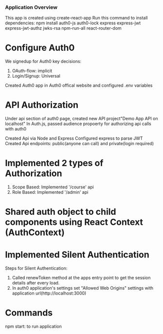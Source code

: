 ### Application Overview

This app is created using create-react-app
Run this command to install dependencies: npm install auth0-js auth0-lock express express-jwt express-jwt-authz jwks-rsa npm-run-all react-router-dom

# Configure Auth0

We signedup for Auth0
key decisions:

1.  OAuth-flow: implicit
2.  Login/Signup: Universal

Created Auth0 app in Auth0 offical website and configured .env variables

# API Authorization

Under api section of auth0 page, created new API project"Demo App API on localhost"
In Auth.js, passed audience propoerty for authorizing api calls with auth0

Created Api via Node and Express
Configured express to parse JWT
Created Api endpoints: public(anyone can call) and private(login required)

# Implemented 2 types of Authorization

1. Scope Based: Implemented '/course' api
2. Role Based: Implemented '/admin' api

# Shared auth object to child components using React Context (AuthContext)

# Implemented Silent Authentication

Steps for Silent Authentication:

1. Called renewToken method at the apps entry point to get the session details after every load.
2. In auth0 application's settings set "Allowed Web Origins" settings with application url(http://localhost:3000)

# Commands

npm start: to run application

